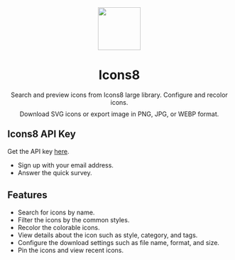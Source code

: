 <div align="center">
  <img src="https://user-images.githubusercontent.com/12091319/181265326-22b0ab88-2aa5-44ab-8b43-2ae334430068.svg" style="width: 96px;"/>
</div>

<h1 align="center">Icons8</h1>

<p align="center">
Search and preview icons from Icons8 large library. Configure and recolor icons. 
</p>
<p align="center" style="line-height: 0.5;">
Download SVG icons or export image in PNG, JPG, or WEBP format.
</p>

## Icons8 API Key

Get the API key [here](https://developers.icons8.com).

* Sign up with your email address. 
* Answer the quick survey. 

## Features 

* Search for icons by name. 
* Filter the icons by the common styles. 
* Recolor the colorable icons. 
* View details about the icon such as style, category, and tags.
* Configure the download settings such as file name, format, and size. 
* Pin the icons and view recent icons. 
